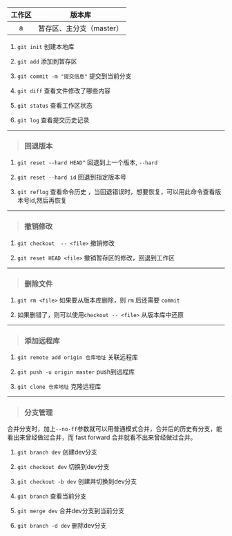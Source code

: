 工作区 | 版本库 |
:---:|:---:|
   a | 暂存区、主分支（master） |  
   
1. `git init` 创建本地库

2. `git add` 添加到暂存区

3. `git commit -m "提交信息"` 提交到当前分支

4. `git diff`  查看文件修改了哪些内容

5. `git status` 查看工作区状态

6. `git log` 查看提交历史记录
---

> ### 回退版本

1. `git reset --hard HEAD^` 回退到上一个版本, `--hard`

2. `git reset --hard id`  回退到指定版本号

3. `git reflog` 查看命令历史 ，当回退错误时，想要恢复，可以用此命令查看版本号id,然后再恢复

---
> ### 撤销修改

1. `git checkout  -- <file>` 撤销修改

2. `git reset HEAD <file>` 撤销暂存区的修改，回退到工作区

---
> ### 删除文件

1. `git rm <file>` 如果要从版本库删除，则 `rm` 后还需要 `commit`

2. 如果删错了，则可以使用`checkout -- <file>` 从版本库中还原

---
> ### 添加远程库

1. `git remote add origin 仓库地址`  关联远程库

2. `git push -u origin master`  push到远程库

3. `git clone 仓库地址`  克隆远程库

---
> ### 分支管理

 合并分支时，加上`--no-ff`参数就可以用普通模式合并，合并后的历史有分支，能看出来曾经做过合并，而 fast forward 合并就看不出来曾经做过合并。

1. `git branch dev` 创建dev分支

2. `git checkout dev` 切换到dev分支
 
3. `git checkout -b dev`  创建并切换到dev分支

4. `git branch` 查看当前分支

5. `git merge dev` 合并dev分支到当前分支

6. `git branch -d dev` 删除dev分支 

